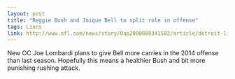 ```yaml
---
layout: post
title: "Reggie Bush and Joique Bell to split role in offense"
tags: Lions
link: http://www.nfl.com/news/story/0ap2000000341502/article/detroit-lions-oc-reggie-bush-joique-bell-to-split-role
---
```


New OC Joe Lombardi plans to give Bell more carries in the 2014 offense than last season.  Hopefully this means a healthier Bush and bit more punishing rushing attack.
